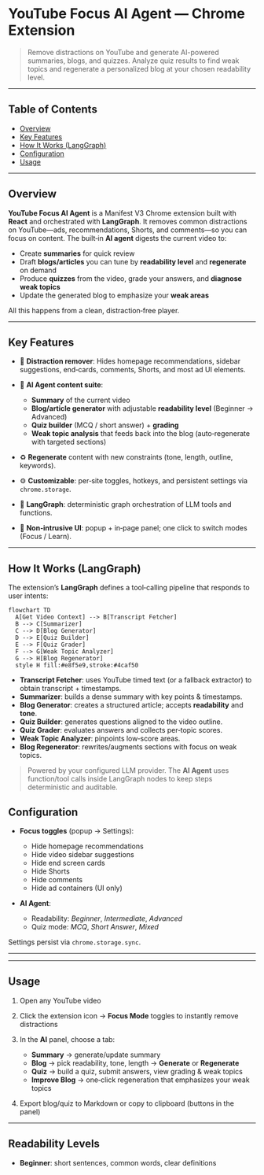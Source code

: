 # YouTube Focus **AI Agent** — Chrome Extension

> Remove distractions on YouTube and generate AI-powered summaries, blogs, and quizzes. Analyze quiz results to find weak topics and regenerate a personalized blog at your chosen readability level.

---

## Table of Contents

* [Overview](#overview)
* [Key Features](#key-features)
* [How It Works (LangGraph)](#how-it-works-langgraph)
* [Configuration](#configuration)
* [Usage](#usage)

---

## Overview

**YouTube Focus AI Agent** is a Manifest V3 Chrome extension built with **React** and orchestrated with **LangGraph**. It removes common distractions on YouTube—ads, recommendations, Shorts, and comments—so you can focus on content. The built‑in **AI agent** digests the current video to:

* Create **summaries** for quick review
* Draft **blogs/articles** you can tune by **readability level** and **regenerate** on demand
* Produce **quizzes** from the video, grade your answers, and **diagnose weak topics**
* Update the generated blog to emphasize your **weak areas**

All this happens from a clean, distraction‑free player.

---

## Key Features

* 🧽 **Distraction remover**: Hides homepage recommendations, sidebar suggestions, end‑cards, comments, Shorts, and most ad UI elements.
* 🧠 **AI Agent content suite**:

  * **Summary** of the current video
  * **Blog/article generator** with adjustable **readability level** (Beginner → Advanced)
  * **Quiz builder** (MCQ / short answer) + **grading**
  * **Weak topic analysis** that feeds back into the blog (auto‑regenerate with targeted sections)
* ♻️ **Regenerate** content with new constraints (tone, length, outline, keywords).
* ⚙️ **Customizable**: per‑site toggles, hotkeys, and persistent settings via `chrome.storage`.
* 🧩 **LangGraph**: deterministic graph orchestration of LLM tools and functions.
* 🧭 **Non‑intrusive UI**: popup + in‑page panel; one click to switch modes (Focus / Learn).

---

## How It Works (LangGraph)

The extension’s **LangGraph** defines a tool‑calling pipeline that responds to user intents:

```mermaid
flowchart TD
  A[Get Video Context] --> B[Transcript Fetcher]
  B --> C[Summarizer]
  C --> D[Blog Generator]
  D --> E[Quiz Builder]
  E --> F[Quiz Grader]
  F --> G[Weak Topic Analyzer]
  G --> H[Blog Regenerator]
  style H fill:#e8f5e9,stroke:#4caf50
```

* **Transcript Fetcher**: uses YouTube timed text (or a fallback extractor) to obtain transcript + timestamps.
* **Summarizer**: builds a dense summary with key points & timestamps.
* **Blog Generator**: creates a structured article; accepts **readability** and **tone**.
* **Quiz Builder**: generates questions aligned to the video outline.
* **Quiz Grader**: evaluates answers and collects per‑topic scores.
* **Weak Topic Analyzer**: pinpoints low‑score areas.
* **Blog Regenerator**: rewrites/augments sections with focus on weak topics.

> Powered by your configured LLM provider. The **AI Agent** uses function/tool calls inside LangGraph nodes to keep steps deterministic and auditable.






## Configuration

* **Focus toggles** (popup → Settings):

  * Hide homepage recommendations
  * Hide video sidebar suggestions
  * Hide end screen cards
  * Hide Shorts
  * Hide comments
  * Hide ad containers (UI only)
* **AI Agent**:

  * Readability: *Beginner*, *Intermediate*, *Advanced*
  * Quiz mode: *MCQ*, *Short Answer*, *Mixed*

Settings persist via `chrome.storage.sync`.

---



---

## Usage

1. Open any YouTube video
2. Click the extension icon → **Focus Mode** toggles to instantly remove distractions
3. In the **AI** panel, choose a tab:

   * **Summary** → generate/update summary
   * **Blog** → pick readability, tone, length → **Generate** or **Regenerate**
   * **Quiz** → build a quiz, submit answers, view grading & weak topics
   * **Improve Blog** → one‑click regeneration that emphasizes your weak topics
4. Export blog/quiz to Markdown or copy to clipboard (buttons in the panel)

---

## Readability Levels

* **Beginner**: short sentences, common words, clear definitions
